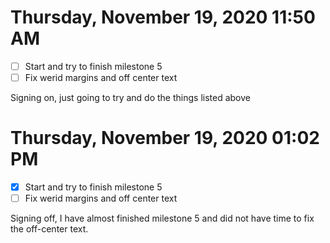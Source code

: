 # Thursday, November 19, 2020 11:50 AM
- [ ] Start and try to finish milestone 5
- [ ] Fix werid margins and off center text

Signing on, just going to try and do the things listed above

# Thursday, November 19, 2020 01:02 PM
- [x] Start and try to finish milestone 5
- [ ] Fix werid margins and off center text

Signing off, I have almost finished milestone 5 and did not have time to fix the off-center text.
